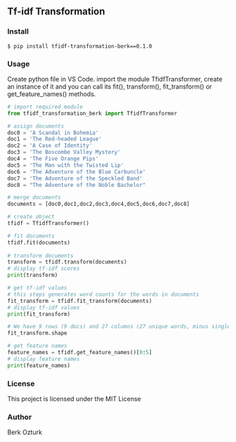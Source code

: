 ## Tf-idf Transformation


###  Install

```
$ pip install tfidf-transformation-berk==0.1.0
```


### Usage

Create python file in VS Code. import the module TfidfTransformer, create an instance of it and you can call its fit(), transform(), fit_transform() or get_feature_names() methods.

```python
# import required module
from tfidf_transformation_berk import TfidfTransformer

# assign documents
doc0 = 'A Scandal in Bohemia'
doc1 = 'The Red-headed League'
doc2 = 'A Case of Identity'
doc3 = 'The Boscombe Valley Mystery'
doc4 = 'The Five Orange Pips'
doc5 = 'The Man with the Twisted Lip'
doc6 = 'The Adventure of the Blue Carbuncle'
doc7 = 'The Adventure of the Speckled Band'
doc8 = "The Adventure of the Noble Bachelor"

# merge documents
documents = [doc0,doc1,doc2,doc3,doc4,doc5,doc6,doc7,doc8]

# create object
tfidf = TfidfTransformer()

# fit documents 
tfidf.fit(documents)
 
# transform documents 
transform = tfidf.transform(documents)
# display tf-idf scores 
print(transform)

# get tf-idf values
# this steps generates word counts for the words in documents
fit_transform = tfidf.fit_transform(documents)
# display tf-idf values
print(fit_transform)

# We have 9 rows (9 docs) and 27 columns (27 unique words, minus single character words)
fit_transform.shape

# get feature names
feature_names = tfidf.get_feature_names()[0:5]
# display feature names
print(feature_names)
```


### License

This project is licensed under the MIT License


### Author

Berk Ozturk
